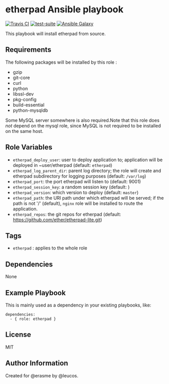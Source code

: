 etherpad Ansible playbook
=========================

[![Travis
CI](http://img.shields.io/travis/erasme/ansible-etherpad.svg?style=flat)](http://travis-ci.org/erasme/ansible-etherpad)
[![test-suite](http://img.shields.io/badge/ansible--roles--specs-ansible--etherpad-blue.svg?style=flat)](https://github.com/erasme/ansible-roles-specs/tree/master/ansible-etherpad/)
[![Ansible
Galaxy](http://img.shields.io/badge/galaxy-erasme.etherpad-660198.svg?style=flat)](https://galaxy.ansible.com/list#/roles/2998)

This playbook will install etherpad from source.

Requirements
------------

The following packages will be installed by this role :
  - gzip
  - git-core
  - curl
  - python
  - libssl-dev
  - pkg-config
  - build-essential
  - python-mysqldb

Some MySQL server somewhere is also required.Note that this role does _not_
depend on the mysql role, since MySQL is not required to be installed on the
same host.

Role Variables
--------------

  - `etherpad_deploy_user`: user to deploy application to; application will be deployed in ~user/etherpad (default: `etherpad`)
  - `etherpad_log_parent_dir`: parent log directory; the role will create and etherpad subdirectory for logging purposes (default: `/var/log`)
  - `etherpad_port`: the port etherpad will listen to (default: 9001)
  - `etherpad_session_key`: a random session key (default: )
  - `etherpad_version`: which version to deploy (default: `master`)
  - `etherpad_path`: the URI path under which etherpad will be served; if the path is not '/' (default), `nginx` role will be installed to route the application.
  - `etherpad_repos`: the git repos for etherpad (default: https://github.com/ether/etherpad-lite.git)

Tags
----

  - `etherpad` : applies to the whole role

Dependencies
------------

None

Example Playbook
----------------

This is mainly used as a dependency in your existing playbooks, like:

    dependencies:
      - { role: etherpad }

License
-------

MIT

Author Information
------------------

Created for @erasme by @leucos.

